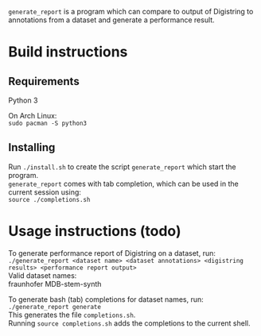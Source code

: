 `generate_report` is a program which can compare to output of Digistring to annotations from a dataset and generate a performance result.


# Build instructions
## Requirements
Python 3

On Arch Linux:  
`sudo pacman -S python3`

## Installing
Run `./install.sh` to create the script `generate_report` which start the program.  
`generate_report` comes with tab completion, which can be used in the current session using:  
`source ./completions.sh`


# Usage instructions (todo)
To generate performance report of Digistring on a dataset, run:  
`./generate_report <dataset name> <dataset annotations> <digistring results> <performance report output>`  
Valid dataset names:  
fraunhofer MDB-stem-synth

To generate bash (tab) completions for dataset names, run:  
`./generate_report generate`  
This generates the file `completions.sh`.  
Running `source completions.sh` adds the completions to the current shell.
